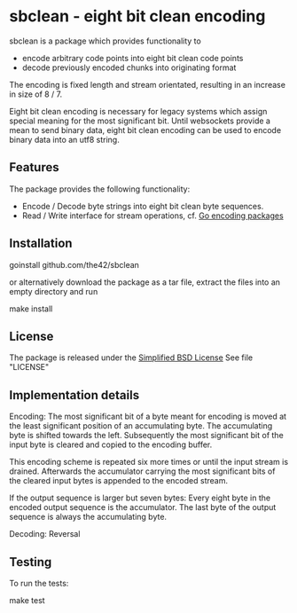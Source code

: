 sbclean - eight bit clean encoding
===================================

sbclean is a package which provides functionality to

* encode arbitrary code points into eight bit clean code points
* decode previously encoded chunks into originating format

The encoding is fixed length and stream orientated, resulting in an increase in
size of 8 / 7.

Eight bit clean encoding is necessary for legacy systems which assign special
meaning for the most significant bit. Until websockets provide a mean to send
binary data, eight bit clean encoding can be used to encode binary data into an
utf8 string.

Features
--------

The package provides the following functionality:

* Encode / Decode byte strings into eight bit clean byte sequences.
* Read / Write interface for stream operations, cf. [Go encoding
packages](http://golang.org/pkg/encoding/)

Installation
------------

  goinstall github.com/the42/sbclean

or alternatively download the package as a tar file, extract the files into an
empty directory and run

  make install

License
-------

The package is released under the [Simplified BSD
License](http://www.freebsd.org/copyright/freebsd-license.html) See file
"LICENSE"


Implementation details
----------------------

Encoding: The most significant bit of a byte meant for encoding is moved at the
least significant position of an accumulating byte. The accumulating byte is
shifted towards the left. Subsequently the most significant bit of the input
byte is cleared and copied to the encoding buffer.

This encoding scheme is repeated six more times or until the input stream is
drained. Afterwards the accumulator carrying the most significant bits of the
cleared input bytes is appended to the encoded stream.

If the output sequence is larger but seven bytes: Every eight byte in the
encoded output sequence is the accumulator.
The last byte of the output sequence is always the accumulating byte.

Decoding: Reversal

Testing
-------

To run the tests:

  make test